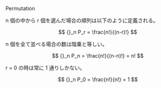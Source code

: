 Permutation

n 個の中から r 個を選んだ場合の順列は以下のように定義される。

$$
{}_n P_r = \frac{n!}{(n-r)!}
$$

n 個を全て並べる場合の数は階乗と等しい。

$$
{}_n P_n = \frac{n!}{(n-n)!} = n!
$$

r = 0 の時は常に 1 通りしかない。

$$
{}_n P_0 = \frac{n!}{n!} = 1
$$
